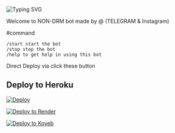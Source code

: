 ![Typing SVG](https://readme-typing-svg.herokuapp.com/?lines=Welcome+To+Txt+Uploader+Bot+!)

Welcome to NON-DRM bot made by @ (TELEGRAM & Instagram)

#command
```
/start start the bot
/stop stop the bot
/help to get help in using this bot
```
Direct Deploy via click these button 

## Deploy to Heroku

[![Deploy](https://www.herokucdn.com/deploy/button.svg)](https://heroku.com/deploy?template=https://www.github.com/nikhilsainiop/saini-txt-direct)

[![Deploy to Render](https://render.com/images/deploy-to-render-button.svg)](https://render.com/deploy?repo=https://github.com/nitinyadav798906/Saini-txt-direct-1)

[![Deploy to Koyeb](https://www.koyeb.com/static/images/deploy/button.svg)](https://app.koyeb.com/deploy?name=saini-txt-direct&repository=nikhilsainiop%2Fsaini-txt-direct&branch=main&instance_type=free&instances_min=0)
